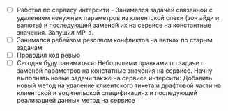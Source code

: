 - [ ] Работал по сервису интерсити - 
   Занимался задачей связанной с удалением ненужных параметров из клиентской спеки (зон айди и валюты) и последующей заменой их на сервисе на константные значения.
   Запушил МР-э. 
- [ ] Занимался ребейзом резолвом конфликтов на ветках по старым задачам
- [ ] Проводил код ревью
- [ ] Сегодня буду заниматься:
   Небольшими правками по задаче с заменой параметров на констатные значения на сервисе.
   Начну выполнять новые задачи также на сервисе интерсити:
   Добавить новый метод на удаление клиентского тикета и драфтовой части на клиентской и водительской спецификациях и последующей реализацией данных метод на сервисе